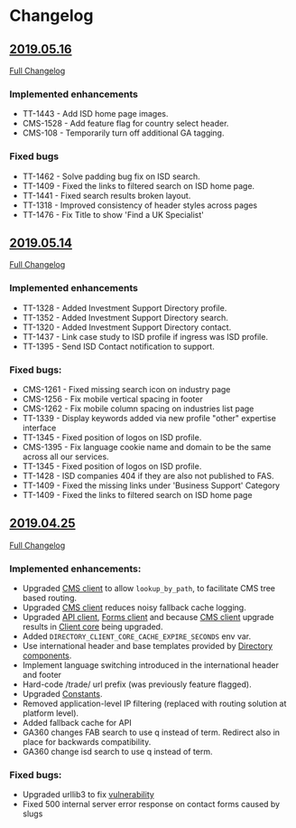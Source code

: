 # Changelog

## [2019.05.16](https://github.com/uktrade/directory-ui-supplier/releases/tag/2019.05.16)

[Full Changelog](https://github.com/uktrade/directory-ui-supplier/compare/2019.04.14...2019.05.16)

### Implemented enhancements

- TT-1443 - Add ISD home page images.
- CMS-1528 - Add feature flag for country select header.
- CMS-108 - Temporarily turn off additional GA tagging.

### Fixed bugs

- TT-1462 - Solve padding bug fix on ISD search.
- TT-1409 - Fixed the links to filtered search on ISD home page.
- TT-1441 - Fixed search results broken layout.
- TT-1318 - Improved consistency of header styles across pages
- TT-1476 - Fix Title to show 'Find a UK Specialist'

## [2019.05.14](https://github.com/uktrade/directory-ui-supplier/releases/tag/2019.05.14)

[Full Changelog](https://github.com/uktrade/directory-ui-supplier/compare/2019.04.25...2019.05.14)

### Implemented enhancements

- TT-1328 - Added Investment Support Directory profile.
- TT-1352 - Added Investment Support Directory search.
- TT-1320 - Added Investment Support Directory contact.
- TT-1437 - Link case study to ISD profile if ingress was ISD profile.
- TT-1395 - Send ISD Contact notification to support.

### Fixed bugs:

- CMS-1261 - Fixed missing search icon on industry page
- CMS-1256 - Fix mobile vertical spacing in footer
- CMS-1262 - Fix mobile column spacing on industries list page
- TT-1339 - Display keywords added via new profile "other" expertise interface
- TT-1345 - Fixed position of logos on ISD profile.
- CMS-1395 - Fix language cookie name and domain to be the same across all our services.
- TT-1345 - Fixed position of logos on ISD profile.
- TT-1428 - ISD companies 404 if they are also not published to FAS.
- TT-1409 - Fixed the missing links under 'Business Support' Category
- TT-1409 - Fixed the links to filtered search on ISD home page


## [2019.04.25](https://github.com/uktrade/directory-ui-supplier/releases/tag/2019.04.25)

[Full Changelog](https://github.com/uktrade/directory-ui-supplier/compare/2019.04.03...2019.04.25)

### Implemented enhancements:

- Upgraded [CMS client][directory-cms-client] to allow `lookup_by_path`, to facilitate CMS tree based routing.
- Upgraded [CMS client][directory-cms-client] reduces noisy fallback cache logging.
- Upgraded [API client][directory-api-client], [Forms client][directory-forms-api-client] and because [CMS client][directory-cms-client] upgrade results in [Client core][directory-client-core] being upgraded.
- Added `DIRECTORY_CLIENT_CORE_CACHE_EXPIRE_SECONDS` env var.
- Use international header and base templates provided by [Directory components][directory-components].
- Implement language switching introduced in the international header and footer
- Hard-code /trade/ url prefix (was previously feature flagged).
- Upgraded [Constants][directory-constants].
- Removed application-level IP filtering (replaced with routing solution at platform level).
- Added fallback cache for API
- GA360 changes FAB search to use q instead of term. Redirect also in place for backwards compatibility.
- GA360 change isd search to use q instead of term.

### Fixed bugs:

- Upgraded urllib3 to fix [vulnerability](https://nvd.nist.gov/vuln/detail/CVE-2019-11324)
- Fixed 500 internal server error response on contact forms caused by slugs


[directory-api-client]: https://github.com/uktrade/directory-api-client
[directory-client-core]: https://github.com/uktrade/directory-client-core
[directory-cms-client]: https://github.com/uktrade/directory-cms-client
[directory-forms-api-client]: https://github.com/uktrade/directory-forms-api-client
[directory-components]: https://github.com/uktrade/directory-components
[directory-constants]: https://github.com/uktrade/directory-constants
